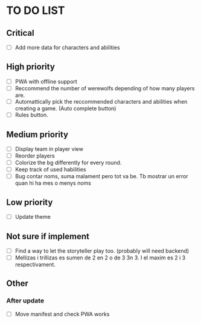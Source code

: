# TO DO LIST

## Critical

- [ ] Add more data for characters and abilities

## High priority

- [ ] PWA with offline support
- [ ] Reccommend the number of werewolfs depending of how many players are.
- [ ] Automattically pick the reccommended characters and abilities when creating a game. (Auto complete button)
- [ ] Rules button.

## Medium priority

- [ ] Display team in player view
- [ ] Reorder players
- [ ] Colorize the bg differently for every round.
- [ ] Keep track of used habilities
- [ ] Bug contar noms, suma malament pero tot va be. Tb mostrar un error quan hi ha mes o menys noms

## Low priority

- [ ] Update theme

## Not sure if implement

- [ ] Find a way to let the storyteller play too. (probably will need backend)
- [ ] Mellizas i trillizas es sumen de 2 en 2 o de 3 3n 3. I el maxim es 2 i 3 respectivament.

## Other

### After update

- [ ] Move manifest and check PWA works
